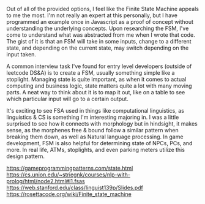 Out of all of the provided options, I feel like the Finite State Machine appeals
to me the most. I'm not really an expert at this personally, but I have
programmed an example once in Javascript as a proof of concept without
understanding the underlying concepts. Upon researching the FSM, I've come to
understand what was abstracted from me when I wrote that code. The gist of it is
that an FSM will take in some inputs, change to a different state, and depending
on the current state, may switch depending on the input taken.

A common interview task I've found for entry level developers (outside of
leetcode DS&A) is to create a FSM, usually something simple like a stoplight.
Managing state is quite important, as when it comes to actual computing and
business logic, state matters quite a lot with many moving parts. A neat way to
think about it is to map it out, like on a table to see which particular input
will go to a certain output.

It's exciting to see FSA used in things like computational linguistics, as
linguistics & CS is something I'm interesting majoring in. I was a little
surprised to see how it connects with morphology but in hindsight, it makes
sense, as the morphenes free & bound follow a similar pattern when breaking them
down, as well as Natural language processing. In game development, FSM is also
helpful for determining state of NPCs, PCs, and more. In real life, ATMs,
stoplights, and even parking meters utilize this design pattern.



https://gameprogrammingpatterns.com/state.html
https://cs.union.edu/~striegnk/courses/nlp-with-prolog/html/node2.html#l1.fsas
https://web.stanford.edu/class/linguist139p/Slides.pdf
https://rosettacode.org/wiki/Finite_state_machine

